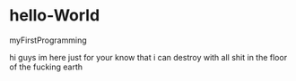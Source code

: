 # hello-World
myFirstProgramming

hi guys im here just for your know that i can destroy with all shit in the floor of the fucking earth
